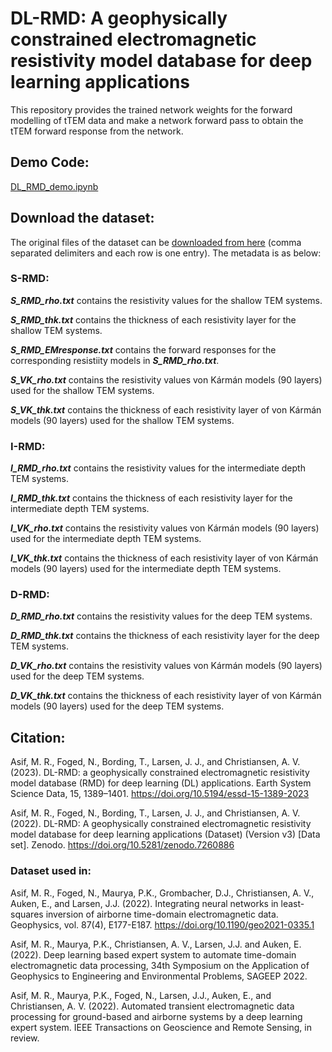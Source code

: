 # DL-RMD: A geophysically constrained electromagnetic resistivity model database for deep learning applications

This repository provides the trained network weights for the forward modelling of tTEM data and make a network forward pass to obtain the tTEM forward response from the network.

## Demo Code:

[DL_RMD_demo.ipynb](https://colab.research.google.com/github/rizwanasif/DL-RMD/blob/main/DL_RMD_demo.ipynb)


## Download the dataset:

The original files of the dataset can be [downloaded from here](https://doi.org/10.5281/zenodo.7260886) (comma separated delimiters and each row is one entry). The metadata is as below:


### S-RMD:



**_S_RMD_rho.txt_** contains the resistivity values for the shallow TEM systems.

**_S_RMD_thk.txt_** contains the thickness of each resistivity layer for the shallow TEM systems.

**_S_RMD_EMresponse.txt_** contains the forward responses for the corresponding resistiity models in **_S_RMD_rho.txt_**.

**_S_VK_rho.txt_** contains the resistivity values von Kármán models (90 layers) used for the shallow TEM systems.

**_S_VK_thk.txt_** contains the thickness of each resistivity layer of von Kármán models (90 layers) used for the shallow TEM systems.

 

### I-RMD:



**_I_RMD_rho.txt_** contains the resistivity values for the intermediate depth TEM systems.

**_I_RMD_thk.txt_** contains the thickness of each resistivity layer for the intermediate depth TEM systems.

**_I_VK_rho.txt_** contains the resistivity values von Kármán models (90 layers) used for the intermediate depth TEM systems.

**_I_VK_thk.txt_** contains the thickness of each resistivity layer of von Kármán models (90 layers) used for the intermediate depth TEM systems.

 

### D-RMD:



**_D_RMD_rho.txt_** contains the resistivity values for the deep TEM systems.

**_D_RMD_thk.txt_** contains the thickness of each resistivity layer for the deep TEM systems.

**_D_VK_rho.txt_** contains the resistivity values von Kármán models (90 layers) used for the deep TEM systems.

**_D_VK_thk.txt_** contains the thickness of each resistivity layer of von Kármán models (90 layers) used for the deep TEM systems.



## Citation:

Asif, M. R., Foged, N., Bording, T., Larsen, J. J., and Christiansen, A. V. (2023). DL-RMD: a geophysically constrained electromagnetic resistivity model database (RMD) for deep learning (DL) applications. Earth System Science Data, 15, 1389–1401. https://doi.org/10.5194/essd-15-1389-2023

Asif, M. R., Foged, N., Bording, T., Larsen, J. J., and Christiansen, A. V. (2022). DL-RMD: A geophysically constrained electromagnetic resistivity model database for deep learning applications (Dataset) (Version v3) [Data set]. Zenodo. https://doi.org/10.5281/zenodo.7260886


### Dataset used in:

Asif, M. R., Foged, N., Maurya, P.K., Grombacher, D.J., Christiansen, A. V., Auken, E., and Larsen, J.J. (2022). Integrating neural networks in least-squares inversion of airborne time-domain electromagnetic data. Geophysics, vol. 87(4), E177-E187. https://doi.org/10.1190/geo2021-0335.1

Asif, M. R., Maurya, P.K., Christiansen, A. V., Larsen, J.J. and Auken, E. (2022). Deep learning based expert system to automate time-domain electromagnetic data processing, 34th Symposium on the Application of Geophysics to Engineering and Environmental Problems, SAGEEP 2022. 

Asif, M. R., Maurya, P.K., Foged, N., Larsen, J.J., Auken, E., and  Christiansen, A. V. (2022). Automated transient electromagnetic data processing for ground-based and airborne systems by a deep learning expert system. IEEE Transactions on Geoscience and Remote Sensing, in review.




